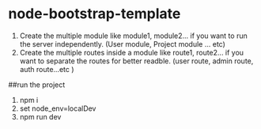 # node-bootstrap-template

1. Create the multiple module like module1, module2... if you want to run the server independently. (User module, Project module ... etc)
2. Create the multiple routes inside a module like route1, route2... if you want to separate the routes for better readble. (user route, admin route, auth route...etc )

##run the project 
1. npm i
2. set node_env=localDev
3. npm run dev